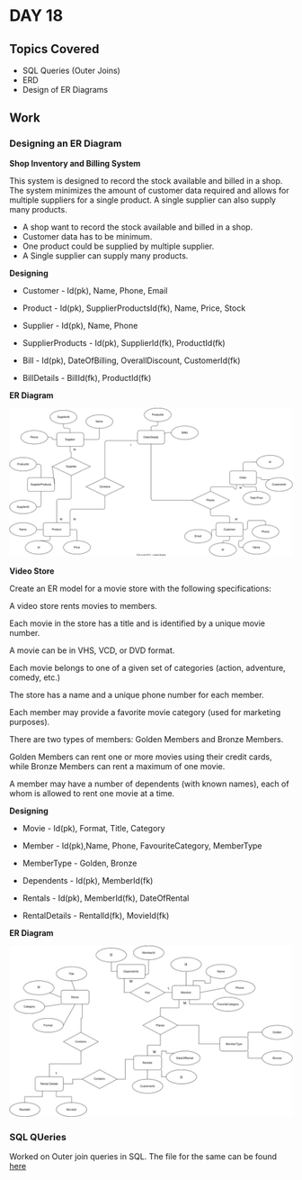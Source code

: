 # DAY 18

## Topics Covered

- SQL Queries (Outer Joins)
- ERD
- Design of ER Diagrams


## Work

### Designing an ER Diagram

**Shop Inventory and Billing System**

This system is designed to record the stock available and billed in a shop. The system minimizes the amount of customer data required and allows for multiple suppliers for a single product. A single supplier can also supply many products.

* A shop want to record the stock available and billed in a shop.
* Customer data has to be minimum.
* One product could be supplied by multiple supplier.
* A Single supplier can supply many products.


**Designing**

- Customer - Id(pk), Name, Phone, Email

- Product - Id(pk), SupplierProductsId(fk), Name, Price, Stock

- Supplier - Id(pk), Name, Phone

- SupplierProducts - Id(pk), SupplierId(fk), ProductId(fk)

- Bill - Id(pk), DateOfBilling, OverallDiscount, CustomerId(fk) 

- BillDetails - BillId(fk), ProductId(fk)


**ER Diagram**

![ERD](./ERD.svg)


**Video Store**

Create an ER model for a movie store with the following specifications:

A video store rents movies to members.

Each movie in the store has a title and is identified by a unique movie number.

A movie can be in VHS, VCD, or DVD format.

Each movie belongs to one of a given set of categories (action, adventure, comedy, etc.)

The store has a name and a unique phone number for each member.

Each member may provide a favorite movie category (used for marketing purposes).

There are two types of members: Golden Members and Bronze Members.

Golden Members can rent one or more movies using their credit cards, while Bronze Members can rent a maximum of one movie.

A member may have a number of dependents (with known names), each of whom is allowed to rent one movie at a time.


**Designing**

- Movie - Id(pk), Format, Title, Category

- Member - Id(pk),Name, Phone, FavouriteCategory, MemberType

- MemberType - Golden, Bronze

- Dependents - Id(pk), MemberId(fk)

- Rentals - Id(pk), MemberId(fk), DateOfRental

- RentalDetails - RentalId(fk), MovieId(fk)


**ER Diagram**

![ERD](./Day18VideoStoreERD.svg)


### SQL QUeries

Worked on Outer join queries in SQL. The file for the same can be found [here](./Day18SQLQueries.sql)